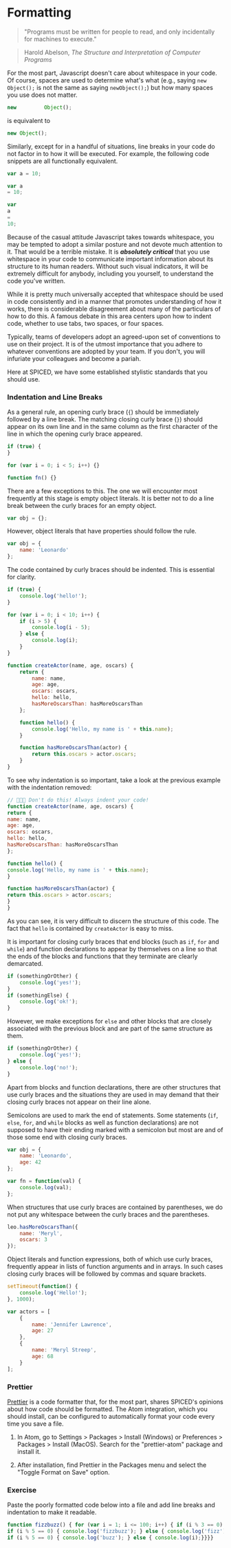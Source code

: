 # Formatting

> "Programs must be written for people to read, and only incidentally for machines to execute."

> Harold Abelson, _The Structure and Interpretation of Computer Programs_

For the most part, Javascript doesn't care about whitespace in your code. Of course, spaces are used to determine what's what (e.g., saying `new Object();` is not the same as saying `newObject();`) but how many spaces you use does not matter.

```js
new         Object();
```

is equivalent to

```js
new Object();
```

Similarly, except for in a handful of situations, line breaks in your code do not factor in to how it will be executed. For example, the following code snippets are all functionally equivalent.

```js
var a = 10;
```

```js
var a 
= 10;
```

```js
var
a
=
10;
```

Because of the casual attitude Javascript takes towards whitespace, you may be tempted to adopt a similar posture and not devote much attention to it. That would be a terrible mistake. It is _**absolutely critical**_ that you use whitespace in your code to communicate important information about its structure to its human readers. Without such visual indicators, it will be extremely difficult for anybody, including you yourself, to understand the code you've written.

While it is pretty much universally accepted that whitespace should be used in code consistently and in a manner that promotes understanding of how it works, there is considerable disagreement about many of the particulars of how to do this. A famous debate in this area centers upon how to indent code, whether to use tabs, two spaces, or four spaces.

Typically, teams of developers adopt an agreed-upon set of conventions to use on their project. It is of the utmost importance that you adhere to whatever conventions are adopted by your team. If you don't, you will infuriate your colleagues and become a pariah.

Here at SPICED, we have some established stylistic standards that you should use.

### Indentation and Line Breaks

As a general rule, an opening curly brace (`{`) should be immediately followed by a line break. The matching closing curly brace (`}`) should appear on its own line and in the same column as the first character of the line in which the opening curly brace appeared.

```js
if (true) {
}
```

```js
for (var i = 0; i < 5; i++) {}
```

```js
function fn() {}
```

There are a few exceptions to this. The one we will encounter most frequently at this stage is empty object literals. It is better not to do a line break between the curly braces for an empty object.

```js
var obj = {};
```

However, object literals that have properties should follow the rule.

```js
var obj = {
    name: 'Leonardo'
};
```

The code contained by curly braces should be indented. This is essential for clarity.

```js
if (true) {
    console.log('hello!');
}
```

```js
for (var i = 0; i < 10; i++) {
    if (i > 5) {
        console.log(i - 5);
    } else {
        console.log(i);
    }
}
```

```js
function createActor(name, age, oscars) {
    return {
        name: name,
        age: age,
        oscars: oscars,
        hello: hello,
        hasMoreOscarsThan: hasMoreOscarsThan
    };

    function hello() {
        console.log('Hello, my name is ' + this.name);
    }

    function hasMoreOscarsThan(actor) {
        return this.oscars > actor.oscars;
    }
}
```

To see why indentation is so important, take a look at the previous example with the indentation removed:

```js
// 🚫🚫🚫 Don't do this! Always indent your code!
function createActor(name, age, oscars) {
return {
name: name,
age: age,
oscars: oscars,
hello: hello,
hasMoreOscarsThan: hasMoreOscarsThan
};

function hello() {
console.log('Hello, my name is ' + this.name);
}

function hasMoreOscarsThan(actor) {
return this.oscars > actor.oscars;
}
}
```

As you can see, it is very difficult to discern the structure of this code. The fact that `hello` is contained by `createActor` is easy to miss.

It is important for closing curly braces that end blocks (such as `if`, `for` and `while`) and function declarations to appear by themselves on a line so that the ends of the blocks and functions that they terminate are clearly demarcated.

```js
if (somethingOrOther) {
    console.log('yes!');
}
if (somethingElse) {
    console.log('ok!');
}
```

However, we make exceptions for `else` and other blocks that are closely associated with the previous block and are part of the same structure as them.

```js
if (somethingOrOther) {
    console.log('yes!');
} else {
    console.log('no!');
}
```

Apart from blocks and function declarations, there are other structures that use curly braces and the situations they are used in may demand that their closing curly braces not appear on their line alone.

Semicolons are used to mark the end of statements. Some statements (`if`, `else`, `for`, and `while` blocks as well as function declarations) are not supposed to have their ending marked with a semicolon but most are and of those some end with closing curly braces.

```js
var obj = {
    name: 'Leonardo',
    age: 42
};
```

```js
var fn = function(val) {
    console.log(val);
};
```

When structures that use curly braces are contained by parentheses, we do not put any whitespace between the curly braces and the parentheses.

```js
leo.hasMoreOscarsThan({
    name: 'Meryl',
    oscars: 3
});
```

Object literals and function expressions, both of which use curly braces, frequently appear in lists of function arguments and in arrays. In such cases closing curly braces will be followed by commas and square brackets.

```js
setTimeout(function() {
    console.log('Hello!');
}, 1000);
```

```js
var actors = [
    {
        name: 'Jennifer Lawrence',
        age: 27
    },
    {
        name: 'Meryl Streep',
        age: 68
    }
];
```

### Prettier

[Prettier](https://prettier.io/) is a code formatter that, for the most part, shares SPICED's opinions about how code should be formatted. The Atom integration, which you should install, can be configured to automatically format your code every time you save a file.

1. In Atom, go to Settings > Packages > Install (Windows) or Preferences > Packages > Install (MacOS). Search for the "prettier-atom" package and install it.

2. After installation, find Prettier in the Packages menu and select the "Toggle Format on Save" option.

### Exercise

Paste the poorly formatted code below into a file and add line breaks and indentation to make it readable.

```js
function fizzbuzz() { for (var i = 1; i <= 100; i++) { if (i % 3 == 0) {
if (i % 5 == 0) { console.log('fizzbuzz'); } else { console.log('fizz'); } } else {
if (i % 5 == 0) { console.log('buzz'); } else { console.log(i);}}}}
```
